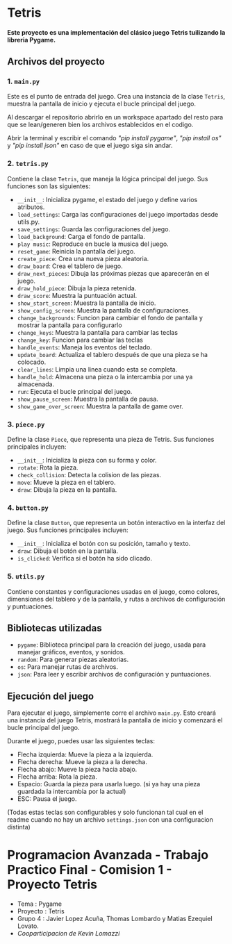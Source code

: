 # Tetris

#### Este proyecto es una implementación del clásico juego Tetris tuilizando la libreria Pygame.

## Archivos del proyecto

### 1. `main.py`

Este es el punto de entrada del juego. Crea una instancia de la clase `Tetris`, muestra la pantalla de inicio y ejecuta el bucle principal del juego.

Al descargar el repositorio abrirlo en un workspace apartado del resto para que se lean/generen bien los archivos establecidos en el codigo. 

Abrir la terminal y escribir el comando *"pip install pygame"*, *"pip install os"* y *"pip install json"* en caso de que el juego siga sin andar.

### 2. `tetris.py`

Contiene la clase `Tetris`, que maneja la lógica principal del juego. 
Sus funciones son las siguientes:
- `__init__`: Inicializa pygame, el estado del juego y define varios atributos.
- `load_settings`: Carga las configuraciones del juego importadas desde utils.py.
- `save_settings`: Guarda las configuraciones del juego.
- `load_background`: Carga el fondo de pantalla.
- `play music`: Reproduce en bucle la musica del juego.
- `reset_game`: Reinicia la pantalla del juego.
- `create_piece`: Crea una nueva pieza aleatoria.
- `draw_board`: Crea el tablero de juego.
- `draw_next_pieces`: Dibuja las próximas piezas que aparecerán en el juego.
- `draw_hold_piece`: Dibuja la pieza retenida.
- `draw_score`: Muestra la puntuación actual.
- `show_start_screen`: Muestra la pantalla de inicio.
- `show_config_screen`: Muestra la pantalla de configuraciones.
- `change_backgrounds`: Funcion para cambiar el fondo de pantalla y mostrar la pantalla para configurarlo
- `change_keys`: Muestra la pantalla para cambiar las teclas
- `change_key`: Funcion para cambiar las teclas
- `handle_events`: Maneja los eventos del teclado.
- `update_board`: Actualiza el tablero después de que una pieza se ha colocado.
- `clear_lines`: Limpia una linea cuando esta se completa.
- `handle_hold`: Almacena una pieza o la intercambia por una ya almacenada.
- `run`: Ejecuta el bucle principal del juego.
- `show_pause_screen`: Muestra la pantalla de pausa.
- `show_game_over_screen`: Muestra la pantalla de game over.

### 3. `piece.py`

Define la clase `Piece`, que representa una pieza de Tetris. Sus funciones principales incluyen:
- `__init__`: Inicializa la pieza con su forma y color.
- `rotate`: Rota la pieza.
- `check_collision`: Detecta la colision de las piezas.
- `move`: Mueve la pieza en el tablero.
- `draw`: Dibuja la pieza en la pantalla.

### 4. `button.py`

Define la clase `Button`, que representa un botón interactivo en la interfaz del juego. Sus funciones principales incluyen:
- `__init__`: Inicializa el botón con su posición, tamaño y texto.
- `draw`: Dibuja el botón en la pantalla.
- `is_clicked`: Verifica si el botón ha sido clicado.

### 5. `utils.py`

Contiene constantes y configuraciones usadas en el juego, como colores, dimensiones del tablero y de la pantalla, y rutas a archivos de configuración y puntuaciones.

## Bibliotecas utilizadas

- `pygame`: Biblioteca principal para la creación del juego, usada para manejar gráficos, eventos, y sonidos.
- `random`: Para generar piezas aleatorias.
- `os`: Para manejar rutas de archivos.
- `json`: Para leer y escribir archivos de configuración y puntuaciones.

## Ejecución del juego

Para ejecutar el juego, simplemente corre el archivo `main.py`. Esto creará una instancia del juego Tetris, mostrará la pantalla de inicio y comenzará el bucle principal del juego. 

Durante el juego, puedes usar las siguientes teclas:

- Flecha izquierda: Mueve la pieza a la izquierda.
- Flecha derecha: Mueve la pieza a la derecha.
- Flecha abajo: Mueve la pieza hacia abajo.
- Flecha arriba: Rota la pieza.
- Espacio: Guarda la pieza para usarla luego. (si ya hay una pieza guardada la intercambia por la actual)
- ESC: Pausa el juego.

(Todas estas teclas son configurables y solo funcionan tal cual en el readme cuando no hay un archivo `settings.json` con una configuracion distinta)

# Programacion Avanzada - Trabajo Practico Final - Comision 1 - Proyecto Tetris
- Tema : Pygame
- Proyecto : Tetris
- Grupo 4 : Javier Lopez Acuña, Thomas Lombardo y Matias Ezequiel Lovato.
- *Cooparticipacion de Kevin Lomazzi*